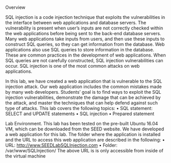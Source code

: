 Overview

SQL injection is a code injection technique that exploits the vulnerabilities in the interface between web
applications and database servers. The vulnerability is present when user’s inputs are not correctly checked
within the web applications before being sent to the back-end database servers.
Many web applications take inputs from users, and then use these inputs to construct SQL queries, so
they can get information from the database. Web applications also use SQL queries to store information in
the database. These are common practices in the development of web applications. When SQL queries are
not carefully constructed, SQL injection vulnerabilities can occur. SQL injection is one of the most common
attacks on web applications.

In this lab, we have created a web application that is vulnerable to the SQL injection attack. Our web
application includes the common mistakes made by many web developers. Students’ goal is to find ways to
exploit the SQL injection vulnerabilities, demonstrate the damage that can be achieved by the attack, and
master the techniques that can help defend against such type of attacks. This lab covers the following topics:
• SQL statement: SELECT and UPDATE statements
• SQL injection
• Prepared statement

Lab Environment.
This lab has been tested on the pre-built Ubuntu 16.04 VM, which can be downloaded from the SEED
website.
We have developed a web application for this lab. The folder where the application is installed and the
URL to access this web application are described in the following:
• URL: http://www.SEEDLabSQLInjection.com
• Folder: /var/www/SQLInjection/
The above URL is is only accessible from inside of the virtual machine
